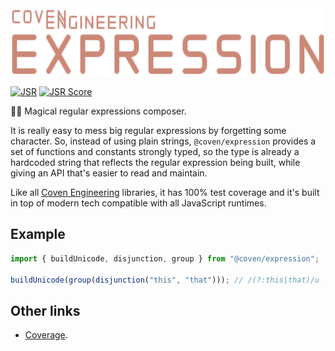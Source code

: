 <img alt="Coven Engineering Expression logo" src="https://raw.githubusercontent.com/covenengineering/libraries/main/@coven/expression/logo.svg" height="108" />

[![JSR](https://jsr.io/badges/@coven/expression)](https://coven.to/expression)
[![JSR Score](https://jsr.io/badges/@coven/expression/score)](https://coven.to/expression/score)

🧙‍♀️ Magical regular expressions composer.

It is really easy to mess big regular expressions by forgetting some character.
So, instead of using plain strings, `@coven/expression` provides a set of
functions and constants strongly typed, so the type is already a hardcoded
string that reflects the regular expression being built, while giving an API
that's easier to read and maintain.

Like all [Coven Engineering](https://coven.engineering) libraries, it has 100%
test coverage and it's built in top of modern tech compatible with all
JavaScript runtimes.

## Example

```typescript
import { buildUnicode, disjunction, group } from "@coven/expression";

buildUnicode(group(disjunction("this", "that"))); // /(?:this|that)/u
```

## Other links

- [Coverage](https://app.codecov.io/github/covenengineering/libraries).
